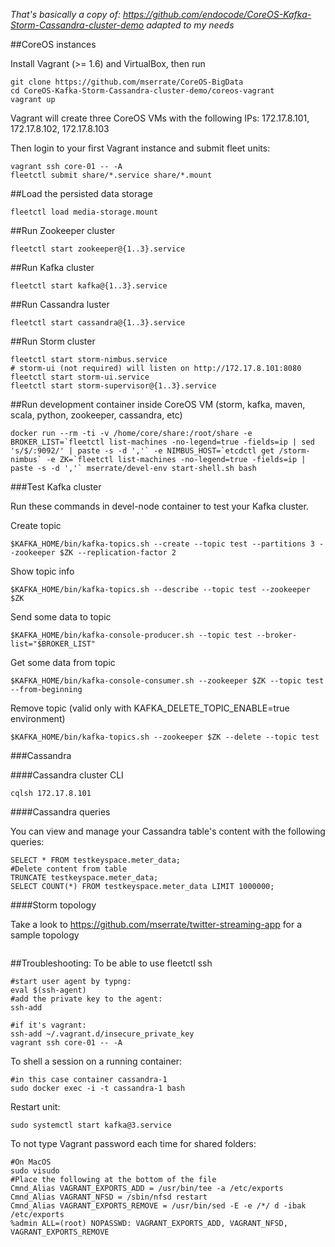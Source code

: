 *That's basically a copy of: https://github.com/endocode/CoreOS-Kafka-Storm-Cassandra-cluster-demo adapted to my needs*


##CoreOS instances

Install Vagrant (>= 1.6) and VirtualBox, then run

```
git clone https://github.com/mserrate/CoreOS-BigData
cd CoreOS-Kafka-Storm-Cassandra-cluster-demo/coreos-vagrant
vagrant up
```

Vagrant will create three CoreOS VMs with the following IPs: 172.17.8.101, 172.17.8.102, 172.17.8.103

Then login to your first Vagrant instance and submit fleet units:
```
vagrant ssh core-01 -- -A
fleetctl submit share/*.service share/*.mount
```
##Load the persisted data storage

```
fleetctl load media-storage.mount
```

##Run Zookeeper cluster

```
fleetctl start zookeeper@{1..3}.service
```

##Run Kafka cluster

```
fleetctl start kafka@{1..3}.service
```

##Run Cassandra luster

```
fleetctl start cassandra@{1..3}.service
```

##Run Storm cluster

```
fleetctl start storm-nimbus.service
# storm-ui (not required) will listen on http://172.17.8.101:8080
fleetctl start storm-ui.service
fleetctl start storm-supervisor@{1..3}.service
```

##Run development container inside CoreOS VM (storm, kafka, maven, scala, python, zookeeper, cassandra, etc)

```docker run --rm -ti -v /home/core/share:/root/share -e BROKER_LIST=`fleetctl list-machines -no-legend=true -fields=ip | sed 's/$/:9092/' | paste -s -d ','` -e NIMBUS_HOST=`etcdctl get /storm-nimbus` -e ZK=`fleetctl list-machines -no-legend=true -fields=ip | paste -s -d ','` mserrate/devel-env start-shell.sh bash```

###Test Kafka cluster

Run these commands in devel-node container to test your Kafka cluster.

Create topic

```$KAFKA_HOME/bin/kafka-topics.sh --create --topic test --partitions 3 --zookeeper $ZK --replication-factor 2```

Show topic info

```$KAFKA_HOME/bin/kafka-topics.sh --describe --topic test --zookeeper $ZK```

Send some data to topic

```$KAFKA_HOME/bin/kafka-console-producer.sh --topic test --broker-list="$BROKER_LIST"```

Get some data from topic

```$KAFKA_HOME/bin/kafka-console-consumer.sh --zookeeper $ZK --topic test --from-beginning```

Remove topic (valid only with KAFKA_DELETE_TOPIC_ENABLE=true environment)

```$KAFKA_HOME/bin/kafka-topics.sh --zookeeper $ZK --delete --topic test```

###Cassandra

####Cassandra cluster CLI


```cqlsh 172.17.8.101```

####Cassandra queries

You can view and manage your Cassandra table's content with the following queries:

```
SELECT * FROM testkeyspace.meter_data;
#Delete content from table
TRUNCATE testkeyspace.meter_data;
SELECT COUNT(*) FROM testkeyspace.meter_data LIMIT 1000000;
```

####Storm topology

Take a look to https://github.com/mserrate/twitter-streaming-app for a sample topology

```

```

##Troubleshooting:
To be able to use fleetctl ssh 
```
#start user agent by typng:
eval $(ssh-agent)
#add the private key to the agent:
ssh-add

#if it's vagrant:
ssh-add ~/.vagrant.d/insecure_private_key
vagrant ssh core-01 -- -A
```

To shell a session on a running container:
```
#in this case container cassandra-1
sudo docker exec -i -t cassandra-1 bash
```

Restart unit:
```
sudo systemctl start kafka@3.service
```


To not type Vagrant password each time for shared folders:
```
#On MacOS
sudo visudo
#Place the following at the bottom of the file
Cmnd_Alias VAGRANT_EXPORTS_ADD = /usr/bin/tee -a /etc/exports
Cmnd_Alias VAGRANT_NFSD = /sbin/nfsd restart
Cmnd_Alias VAGRANT_EXPORTS_REMOVE = /usr/bin/sed -E -e /*/ d -ibak /etc/exports
%admin ALL=(root) NOPASSWD: VAGRANT_EXPORTS_ADD, VAGRANT_NFSD, VAGRANT_EXPORTS_REMOVE
```

